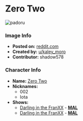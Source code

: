 # Zero Two

![padoru](https://raw.githubusercontent.com/shadow578/Project-Padoru/master/Padoru/darling-in-the-franxx-zero-two.png "Zero Two")

### Image Info
* **Posted on:**     [reddit.com](https://www.reddit.com/r/Animemes/comments/e41say/happy_december_padoru_padoru/)
* **Created by:**    [u/kaley_moro](https://github.com/shadow578/Project-Padoru/blob/master/table-of-contents/creators/ukaleymoro.md)
* **Contributor:**   shadow578

### Character Info
* **Name:**   [Zero Two](https://myanimelist.net/character/155679)
* **Nicknames:**
  * 002
  * Iota
* **Shows:**
  * [Darling in the FranXX](https://github.com/shadow578/Project-Padoru/blob/master/table-of-contents/shows/DarlingintheFranXX.md) - [__MAL__](https://myanimelist.net/anime/35849/Darling_in_the_FranXX)
  * [Darling in the FranXX](https://github.com/shadow578/Project-Padoru/blob/master/table-of-contents/shows/DarlingintheFranXX.md) - [__MAL__](https://myanimelist.net/manga/111512/Darling_in_the_FranXX)



